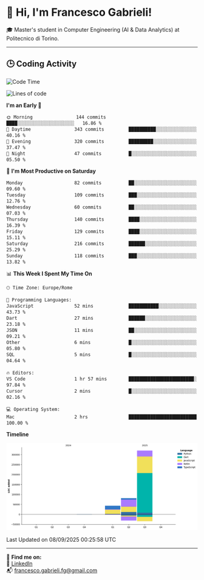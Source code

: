 # 👋 Hi, I'm Francesco Gabrieli!

🎓 Master's student in Computer Engineering (AI & Data Analytics) at Politecnico di Torino.  

---

## 🕒 Coding Activity

<!--START_SECTION:waka-->
![Code Time](http://img.shields.io/badge/Code%20Time-131%20hrs%2048%20mins-blue)

![Lines of code](https://img.shields.io/badge/From%20Hello%20World%20I%27ve%20Written-445.2%20thousand%20lines%20of%20code-blue)

**I'm an Early 🐤** 

```text
🌞 Morning                144 commits         ████░░░░░░░░░░░░░░░░░░░░░   16.86 % 
🌆 Daytime                343 commits         ██████████░░░░░░░░░░░░░░░   40.16 % 
🌃 Evening                320 commits         █████████░░░░░░░░░░░░░░░░   37.47 % 
🌙 Night                  47 commits          █░░░░░░░░░░░░░░░░░░░░░░░░   05.50 % 
```
📅 **I'm Most Productive on Saturday** 

```text
Monday                   82 commits          ██░░░░░░░░░░░░░░░░░░░░░░░   09.60 % 
Tuesday                  109 commits         ███░░░░░░░░░░░░░░░░░░░░░░   12.76 % 
Wednesday                60 commits          ██░░░░░░░░░░░░░░░░░░░░░░░   07.03 % 
Thursday                 140 commits         ████░░░░░░░░░░░░░░░░░░░░░   16.39 % 
Friday                   129 commits         ████░░░░░░░░░░░░░░░░░░░░░   15.11 % 
Saturday                 216 commits         ██████░░░░░░░░░░░░░░░░░░░   25.29 % 
Sunday                   118 commits         ███░░░░░░░░░░░░░░░░░░░░░░   13.82 % 
```


📊 **This Week I Spent My Time On** 

```text
🕑︎ Time Zone: Europe/Rome

💬 Programming Languages: 
JavaScript               52 mins             ███████████░░░░░░░░░░░░░░   43.73 % 
Dart                     27 mins             ██████░░░░░░░░░░░░░░░░░░░   23.18 % 
JSON                     11 mins             ██░░░░░░░░░░░░░░░░░░░░░░░   09.21 % 
Other                    6 mins              █░░░░░░░░░░░░░░░░░░░░░░░░   05.80 % 
SQL                      5 mins              █░░░░░░░░░░░░░░░░░░░░░░░░   04.64 % 

🔥 Editors: 
VS Code                  1 hr 57 mins        ████████████████████████░   97.84 % 
Cursor                   2 mins              █░░░░░░░░░░░░░░░░░░░░░░░░   02.16 % 

💻 Operating System: 
Mac                      2 hrs               █████████████████████████   100.00 % 
```

**Timeline**

![Lines of Code chart](https://raw.githubusercontent.com/francescogabrieli/francescogabrieli/main/assets/bar_graph.png)


 Last Updated on 08/09/2025 00:25:58 UTC
<!--END_SECTION:waka-->


---



🔗 **Find me on:**  
💼 [LinkedIn](https://www.linkedin.com/in/francesco-gabrieli)  
📬 francesco.gabrieli.fg@gmail.com  



